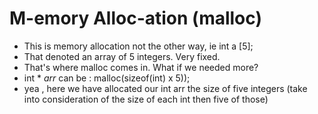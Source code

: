 # M-emory Alloc-ation (malloc)

- This is memory allocation not the other way, ie int a [5];
- That denoted an array of 5 integers. Very fixed.
- That's where malloc comes in. What if we needed more?
- int * *arr* can be : malloc(sizeof(int) x 5));
- yea , here we have allocated our int arr the size of five integers (take into consideration of the size of each int then five of those)
